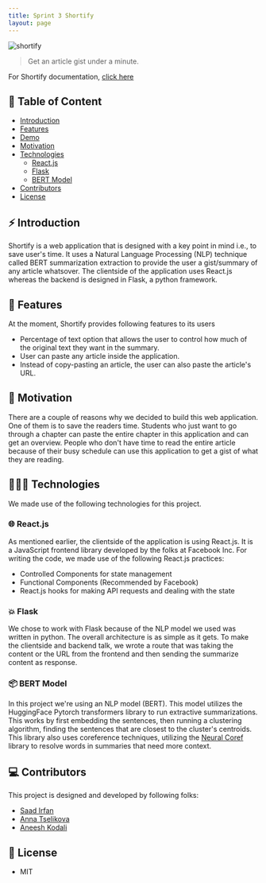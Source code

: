 ```yaml
---
title: Sprint 3 Shortify
layout: page
---
```


<div>
	<img src="https://i.imgur.com/DswCtOh.png" alt="shortify">
</div>

> Get an article gist under a minute.

For Shortify documentation, [click here](https://shortify-docs.vercel.app/)

## 📃 Table of Content

- [Introduction](#️-introduction)
- [Features](#-features)
- [Demo](#-demo)
- [Motivation](#-motivation)
- [Technologies](#-technologies)
	- [React.js](#-reactjs)
	- [Flask](#-flask)
	- [BERT Model](#-bert-model)
- [Contributors](#-contributors)
- [License](#-license)

## ⚡️ Introduction

Shortify is a web application that is designed with a key point in mind i.e., to save user's time. It uses a Natural Language Processing (NLP) technique called BERT summarization extraction to provide the user a gist/summary of any article whatsover. The clientside of the application uses React.js whereas the backend is designed in Flask, a python framework.

## 🎯 Features

At the moment, Shortify provides following features to its users

- Percentage of text option that allows the user to control how much of the original text they want in the summary.
- User can paste any article inside the application.
- Instead of copy-pasting an article, the user can also paste the article's URL.

## 🙌 Motivation

There are a couple of reasons why we decided to build this web application. One of them is to save the readers time. Students who just want to go through a chapter can paste the entire chapter in this application and can get an overview. People who don't have time to read the entire article because of their busy schedule can use this application to get a gist of what they are reading.

## 👨🏻‍💻 Technologies

We made use of the following technologies for this project.

### 🌐 React.js

As mentioned earlier, the clientside of the application is using React.js. It is a JavaScript frontend library developed by the folks at Facebook Inc. For writing the code, we made use of the following React.js practices:

- Controlled Components for state management
- Functional Components (Recommended by Facebook)
- React.js hooks for making API requests and dealing with the state

### 💥 Flask

We chose to work with Flask because of the NLP model we used was written in python. The overall architecture is as simple as it gets. To make the clientside and backend talk, we wrote a route that was taking the content or the URL from the frontend and then sending the summarize content as response.

### 📦 BERT Model

In this project we're using an NLP model (BERT). This model utilizes the HuggingFace Pytorch transformers library to run extractive summarizations. This works by first embedding the sentences, then running a clustering algorithm, finding the sentences that are closest to the cluster's centroids. This library also uses coreference techniques, utilizing the [Neural Coref](https://github.com/huggingface/neuralcoref) library to resolve words in summaries that need more context.

## 💻 Contributors

This project is designed and developed by following folks:

- [Saad Irfan](https://github.com/msaaddev)
- [Anna Tselikova](https://github.com/aniats)
- [Aneesh Kodali](https://github.com/aneeshkodali)

## 🔑 License

- MIT
